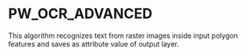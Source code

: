 # PW_OCR_ADVANCED
This algorithm recognizes text from raster images inside input polygon features and saves as attribute value of output layer. 
